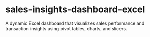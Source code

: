 # sales-insights-dashboard-excel
A dynamic Excel dashboard that visualizes sales performance and transaction insights using pivot tables, charts, and slicers.
